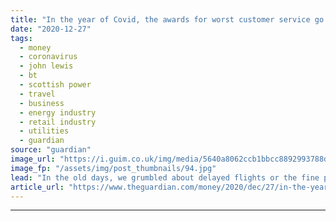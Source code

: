 ```yaml
---
title: "In the year of Covid, the awards for worst customer service go to…"
date: "2020-12-27"
tags: 
  - money
  - coronavirus
  - john lewis
  - bt
  - scottish power
  - travel
  - business
  - energy industry
  - retail industry
  - utilities
  - guardian
source: "guardian"
image_url: "https://i.guim.co.uk/img/media/5640a8062ccb1bbcc8892993788d30e59f05ee07/0_1802_3648_2189/master/3648.jpg?width=460&quality=85&auto=format&fit=max&s=6ad2a060b5dd782ce387fd46b667203d"
image_fp: "/assets/img/post_thumbnails/94.jpg"
lead: "In the old days, we grumbled about delayed flights or the fine print on tickets. Then came the life-changing battles of 2020There’s a whiff of nostalgia for my awards from previous years. Back in those days, we got exercised over airlines failing to ..."
article_url: "https://www.theguardian.com/money/2020/dec/27/in-the-year-of-covid-the-awards-for-worst-customer-service-go-to"
---
```


---
